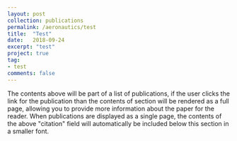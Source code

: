```yaml
---
layout: post
collection: publications
permalink: /aeronautics/test
title:  "Test"
date:   2018-09-24
excerpt: "test"
project: true
tag:
- test
comments: false
---
```


The contents above will be part of a list of publications, if the user clicks the link for the publication than the contents of section will be rendered as a full page, allowing you to provide more information about the paper for the reader. When publications are displayed as a single page, the contents of the above "citation" field will automatically be included below this section in a smaller font.